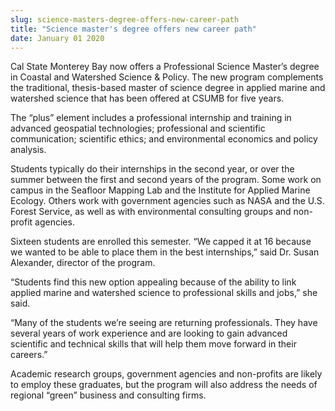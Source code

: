 ```yaml
---
slug: science-masters-degree-offers-new-career-path
title: "Science master's degree offers new career path"
date: January 01 2020
---
```


 
<p>
  Cal State Monterey Bay now offers a Professional Science Master’s degree in
  Coastal and Watershed Science &amp; Policy. The new program complements the
  traditional, thesis-based master of science degree in applied marine and
  watershed science that has been offered at CSUMB for five years.
</p>
<p>
  The “plus” element includes a professional internship and training in advanced
  geospatial technologies; professional and scientific communication; scientific
  ethics; and environmental economics and policy analysis.
</p>
<p>
  Students typically do their internships in the second year, or over the summer
  between the first and second years of the program. Some work on campus in the
  Seafloor Mapping Lab and the Institute for Applied Marine Ecology. Others work
  with government agencies such as NASA and the U.S. Forest Service, as well as
  with environmental consulting groups and non-profit agencies.
</p>
<p>
  Sixteen students are enrolled this semester. “We capped it at 16 because we
  wanted to be able to place them in the best internships,” said Dr. Susan
  Alexander, director of the program.
</p>
<p>
  “Students find this new option appealing because of the ability to link
  applied marine and watershed science to professional skills and jobs,” she
  said.
</p>
<p>
  “Many of the students we’re seeing are returning professionals. They have
  several years of work experience and are looking to gain advanced scientific
  and technical skills that will help them move forward in their careers.”
</p>
<p>
  Academic research groups, government agencies and non-profits are likely to
  employ these graduates, but the program will also address the needs of
  regional “green” business and consulting firms.
</p>
<p></p>
<p></p>
 
